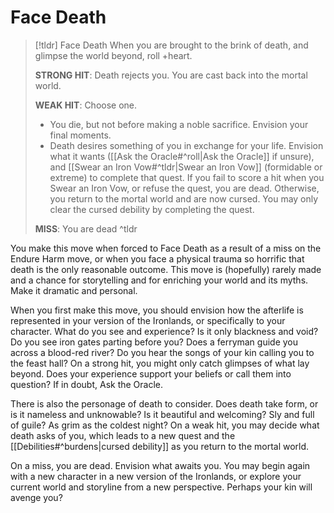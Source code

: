 # Face Death
>[!tldr] Face Death
>When you are brought to the brink of death, and glimpse the world beyond, roll +heart.
>
>**STRONG HIT**: Death rejects you. You are cast back into the mortal world.
>
>**WEAK HIT**: Choose one.
>- You die, but not before making a noble sacrifice. Envision your final moments.
>- Death desires something of you in exchange for your life. Envision what it wants ([[Ask the Oracle#^roll|Ask the Oracle]] if unsure), and  [[Swear an Iron Vow#^tldr|Swear an Iron Vow]] (formidable or extreme) to complete that quest. If you fail to score a hit when you Swear an Iron Vow, or refuse the quest, you are dead. Otherwise, you return to the mortal world and are now cursed. You may only clear the cursed debility by completing the quest. 
>
>**MISS**: You are dead
>^tldr

You make this move when forced to Face Death as a result of a miss on the Endure Harm move, or when you face a physical trauma so horrific that death is the only reasonable outcome. This move is (hopefully) rarely made and a chance for storytelling and for enriching your world and its myths. Make it dramatic and personal.

When you first make this move, you should envision how the afterlife is represented in your version of the Ironlands, or specifically to your character. What do you see and experience? Is it only blackness and void? Do you see iron gates parting before you? Does a ferryman guide you across a blood-red river? Do you hear the songs of your kin calling you to the feast hall? On a strong hit, you might only catch glimpses of what lay beyond. Does your experience support your beliefs or call them into question? If in doubt, Ask the Oracle.

There is also the personage of death to consider. Does death take form, or is it nameless and unknowable? Is it beautiful and welcoming? Sly and full of guile? As grim as the coldest night? On a weak hit, you may decide what death asks of you, which leads to a new quest and the [[Debilities#^burdens|cursed debility]] as you return to the mortal world.

On a miss, you are dead. Envision what awaits you. You may begin again with a new character in a new version of the Ironlands, or explore your current world and storyline from a new perspective. Perhaps your kin will avenge you?